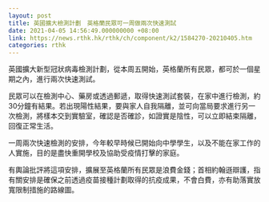 ```yaml
---
layout: post
title: 英國擴大檢測計劃　英格蘭民眾可一周做兩次快速測試
date: 2021-04-05 14:56:49.000000000 +08:00
link: https://news.rthk.hk/rthk/ch/component/k2/1584270-20210405.htm
categories: rthk
---
```


英國擴大新型冠狀病毒檢測計劃，從本周五開始，英格蘭所有民眾，都可於一個星期之內，進行兩次快速測試。

民眾可以在檢測中心、藥房或透過郵遞，取得快速測試套裝，在家中進行檢測，約30分鐘有結果。若出現陽性結果，要與家人自我隔離，並可向當局要求進行另一次檢測，將樣本交到實驗室，確認是否確診，如證實是陰性，可以立即結束隔離，回復正常生活。

一周兩次快速檢測的安排，今年較早時候已開始向中學學生，以及不能在家工作的人實施，目的是盡快重開學校及協助受疫情打擊的家庭。

有輿論批評將這項安排，擴展至英格蘭所有民眾是浪費金錢；首相約翰遜辯護，指有關安排是確保之前透過疫苗接種計劃取得的抗疫成果，不會白費，亦有助落實放寬限制措施的路線圖。

